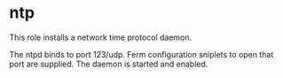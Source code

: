 # ntp

This role installs a network time protocol daemon.

The ntpd binds to port 123/udp. 
Ferm configuration sniplets to open that port are supplied.
The daemon is started and enabled.
